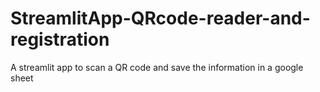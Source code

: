 # StreamlitApp-QRcode-reader-and-registration
A streamlit app to scan a QR code and save the information in a google sheet
